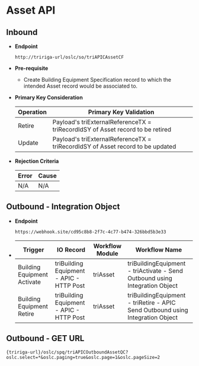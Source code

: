 # Asset API


## Inbound

- **Endpoint**
  ```
  http://tririga-url/oslc/so/triAPICAssetCF
  ```

- **Pre-requisite**
  
  - Create Building Equipment Specification record to which the intended Asset record would be associated to.

- **Primary Key Consideration**

  Operation | Primary Key Validation
  ---|---
  Retire | Payload's triExternalReferenceTX = triRecordIdSY of Asset record to be retired
  Update | Payload's triExternalReferenceTX = triRecordIdSY of Asset record to be updated
  
- **Rejection Criteria**

  Error | Cause
  ---|---
  N/A | N/A



## Outbound - Integration Object

- **Endpoint**
  ```
  https://webhook.site/cd95c8b8-2f7c-4c77-b474-326bbd5b3e33
  ```
  
- Trigger | IO Record | Workflow Module | Workflow Name 
  ---|---|---|---
  Building Equipment Activate | triBuilding Equipment - APIC - HTTP Post | triAsset | triBuildingEquipment - triActivate - Send Outbound using Integration Object 
  Building Equipment Retire | triBuilding Equipment - APIC - HTTP Post | triAsset | triBuildingEquipment - triRetire - APIC Send Outbound using Integration Object  
  
  
## Outbound - GET URL

```
{tririga-url}/oslc/spq/triAPICOutboundAssetQC?oslc.select=*&oslc.paging=true&oslc.page=1&oslc.pageSize=2
```
